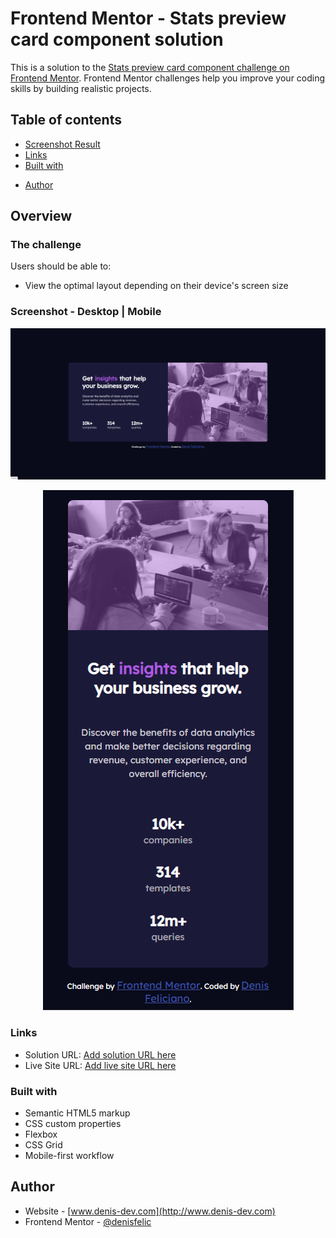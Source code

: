 # Frontend Mentor - Stats preview card component solution

This is a solution to the [Stats preview card component challenge on Frontend Mentor](https://www.frontendmentor.io/challenges/stats-preview-card-component-8JqbgoU62). Frontend Mentor challenges help you improve your coding skills by building realistic projects. 

## Table of contents

 
  + [Screenshot Result](#screenshot)
  + [Links](#links)
  + [Built with](#built-with)
* [Author](#author)
  

## Overview

### The challenge

Users should be able to:

* View the optimal layout depending on their device's screen size

### Screenshot - Desktop | Mobile

![](./images/result-desktop.png)
<p align="center">
  <img src="./images/result-mobile.png" alt="Sublime's custom image"/>
</p>
 

### Links

* Solution URL: [Add solution URL here](https://your-solution-url.com)
* Live Site URL: [Add live site URL here](https://your-live-site-url.com)

 

### Built with

* Semantic HTML5 markup
* CSS custom properties
* Flexbox
* CSS Grid
* Mobile-first workflow
 
 

## Author

* Website - [www.denis-dev.com](http://www.denis-dev.com)
* Frontend Mentor - [@denisfelic](https://www.frontendmentor.io/profile/denisfelic)

 
